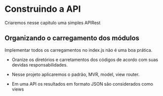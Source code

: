 # Construindo a API

Criaremos nesse capitulo uma simples APIRest

## Organizando o carregamento dos módulos

Implementar todos os carregamentos no index.js não é uma boa prática.

- Oranize os diretórios e carretamentos dos códigos de acordo com suas devidas
responsabilidades.

- Nesse projeto aplicaremos o padrão, MVR, model, view router.

- Em uma API os resultados em formato JSON são considerados como views
